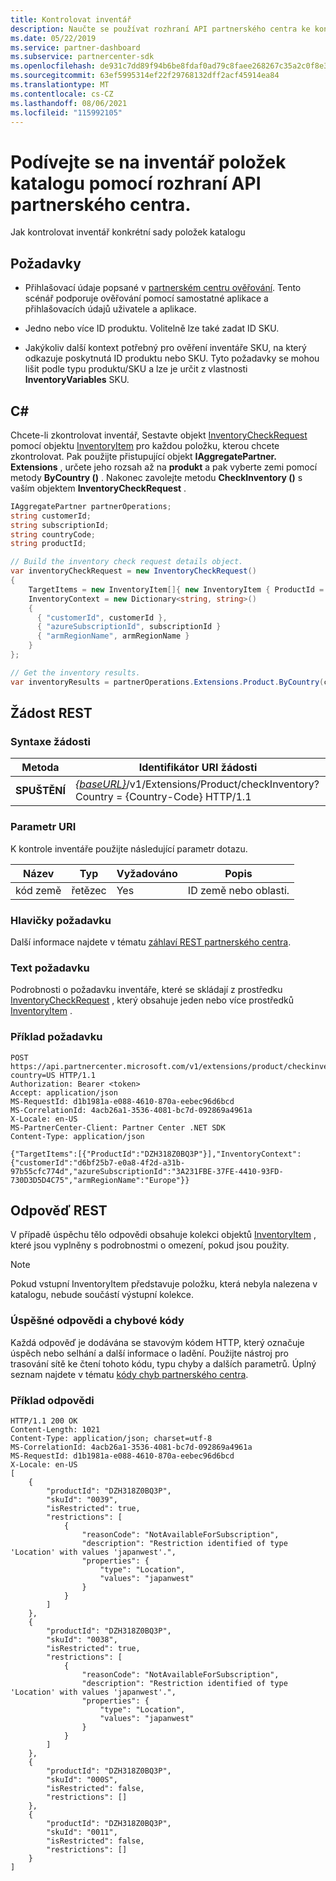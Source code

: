 ```yaml
---
title: Kontrolovat inventář
description: Naučte se používat rozhraní API partnerského centra ke kontrole inventáře konkrétní sady položek katalogu. To můžete provést k identifikaci produktů nebo SKU zákazníka.
ms.date: 05/22/2019
ms.service: partner-dashboard
ms.subservice: partnercenter-sdk
ms.openlocfilehash: de931c7dd89f94b6be8fdaf0ad79c8faee268267c35a2c0f8e38d36b97842f3f
ms.sourcegitcommit: 63ef5995314ef22f29768132dff2acf45914ea84
ms.translationtype: MT
ms.contentlocale: cs-CZ
ms.lasthandoff: 08/06/2021
ms.locfileid: "115992105"
---
```

# <a name="check-the-inventory-of-catalog-items-using-partner-center-apis"></a>Podívejte se na inventář položek katalogu pomocí rozhraní API partnerského centra.

Jak kontrolovat inventář konkrétní sady položek katalogu

## <a name="prerequisites"></a>Požadavky

- Přihlašovací údaje popsané v [partnerském centru ověřování](partner-center-authentication.md). Tento scénář podporuje ověřování pomocí samostatné aplikace a přihlašovacích údajů uživatele a aplikace.

- Jedno nebo více ID produktu. Volitelně lze také zadat ID SKU.

- Jakýkoliv další kontext potřebný pro ověření inventáře SKU, na který odkazuje poskytnutá ID produktu nebo SKU. Tyto požadavky se mohou lišit podle typu produktu/SKU a lze je určit z vlastnosti [](product-resources.md#sku) **InventoryVariables** SKU.

## <a name="c"></a>C\#

Chcete-li zkontrolovat inventář, Sestavte objekt [InventoryCheckRequest](product-resources.md#inventorycheckrequest) pomocí objektu [InventoryItem](product-resources.md#inventoryitem) pro každou položku, kterou chcete zkontrolovat. Pak použijte přistupující objekt **IAggregatePartner. Extensions** , určete jeho rozsah až na **produkt** a pak vyberte zemi pomocí metody **ByCountry ()** . Nakonec zavolejte metodu **CheckInventory ()** s vaším objektem **InventoryCheckRequest** .

``` csharp
IAggregatePartner partnerOperations;
string customerId;
string subscriptionId;
string countryCode;
string productId;

// Build the inventory check request details object.
var inventoryCheckRequest = new InventoryCheckRequest()
{
    TargetItems = new InventoryItem[]{ new InventoryItem { ProductId = productId } },
    InventoryContext = new Dictionary<string, string>()
    {
      { "customerId", customerId },
      { "azureSubscriptionId", subscriptionId }
      { "armRegionName", armRegionName }
    }
};

// Get the inventory results.
var inventoryResults = partnerOperations.Extensions.Product.ByCountry(countryCode).CheckInventory(inventoryCheckRequest);
```

## <a name="rest-request"></a>Žádost REST

### <a name="request-syntax"></a>Syntaxe žádosti

| Metoda   | Identifikátor URI žádosti                                                                                                                              |
|----------|------------------------------------------------------------------------------------------------------------------------------------------|
| **SPUŠTĚNÍ** | [*{baseURL}*](partner-center-rest-urls.md)/v1/Extensions/Product/checkInventory? Country = {Country-Code} HTTP/1.1                        |

### <a name="uri-parameter"></a>Parametr URI

K kontrole inventáře použijte následující parametr dotazu.

| Název                   | Typ     | Vyžadováno | Popis                                                     |
|------------------------|----------|----------|-----------------------------------------------------------------|
| kód země           | řetězec   | Yes      | ID země nebo oblasti.                                            |

### <a name="request-headers"></a>Hlavičky požadavku

Další informace najdete v tématu [záhlaví REST partnerského centra](headers.md).

### <a name="request-body"></a>Text požadavku

Podrobnosti o požadavku inventáře, které se skládají z prostředku [InventoryCheckRequest](product-resources.md#inventorycheckrequest) , který obsahuje jeden nebo více prostředků [InventoryItem](product-resources.md#inventoryitem) .

### <a name="request-example"></a>Příklad požadavku

```http
POST https://api.partnercenter.microsoft.com/v1/extensions/product/checkinventory?country=US HTTP/1.1
Authorization: Bearer <token>
Accept: application/json
MS-RequestId: d1b1981a-e088-4610-870a-eebec96d6bcd
MS-CorrelationId: 4acb26a1-3536-4081-bc7d-092869a4961a
X-Locale: en-US
MS-PartnerCenter-Client: Partner Center .NET SDK
Content-Type: application/json

{"TargetItems":[{"ProductId":"DZH318Z0BQ3P"}],"InventoryContext":{"customerId":"d6bf25b7-e0a8-4f2d-a31b-97b55cfc774d","azureSubscriptionId":"3A231FBE-37FE-4410-93FD-730D3D5D4C75","armRegionName":"Europe"}}
```

## <a name="rest-response"></a>Odpověď REST

V případě úspěchu tělo odpovědi obsahuje kolekci objektů [InventoryItem](product-resources.md#inventoryitem) , které jsou vyplněny s podrobnostmi o omezení, pokud jsou použity.

>[!NOTE]
>Pokud vstupní InventoryItem představuje položku, která nebyla nalezena v katalogu, nebude součástí výstupní kolekce.

### <a name="response-success-and-error-codes"></a>Úspěšné odpovědi a chybové kódy

Každá odpověď je dodávána se stavovým kódem HTTP, který označuje úspěch nebo selhání a další informace o ladění. Použijte nástroj pro trasování sítě ke čtení tohoto kódu, typu chyby a dalších parametrů. Úplný seznam najdete v tématu [kódy chyb partnerského centra](error-codes.md).

### <a name="response-example"></a>Příklad odpovědi

```http
HTTP/1.1 200 OK
Content-Length: 1021
Content-Type: application/json; charset=utf-8
MS-CorrelationId: 4acb26a1-3536-4081-bc7d-092869a4961a
MS-RequestId: d1b1981a-e088-4610-870a-eebec96d6bcd
X-Locale: en-US
[
    {
        "productId": "DZH318Z0BQ3P",
        "skuId": "0039",
        "isRestricted": true,
        "restrictions": [
            {
                "reasonCode": "NotAvailableForSubscription",
                "description": "Restriction identified of type 'Location' with values 'japanwest'.",
                "properties": {
                    "type": "Location",
                    "values": "japanwest"
                }
            }
        ]
    },
    {
        "productId": "DZH318Z0BQ3P",
        "skuId": "0038",
        "isRestricted": true,
        "restrictions": [
            {
                "reasonCode": "NotAvailableForSubscription",
                "description": "Restriction identified of type 'Location' with values 'japanwest'.",
                "properties": {
                    "type": "Location",
                    "values": "japanwest"
                }
            }
        ]
    },
    {
        "productId": "DZH318Z0BQ3P",
        "skuId": "000S",
        "isRestricted": false,
        "restrictions": []
    },
    {
        "productId": "DZH318Z0BQ3P",
        "skuId": "0011",
        "isRestricted": false,
        "restrictions": []
    }
]
```
